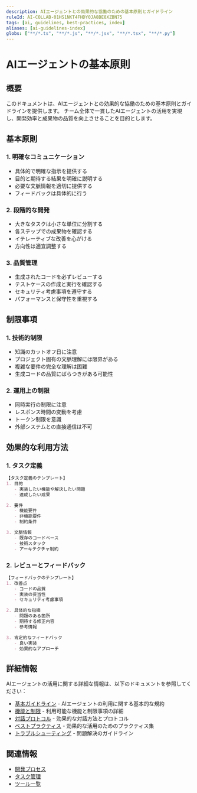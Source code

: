 ```yaml
---
description: AIエージェントとの効果的な協働のための基本原則とガイドライン
ruleId: AI-COLLAB-01HS1NKT4FHDY0JA8BE8XZBN75
tags: [ai, guidelines, best-practices, index]
aliases: [ai-guidelines-index]
globs: ["**/*.ts", "**/*.js", "**/*.jsx", "**/*.tsx", "**/*.py"]
---
```


# AIエージェントの基本原則

## 概要

このドキュメントは、AIエージェントとの効果的な協働のための基本原則とガイドラインを提供します。
チーム全体で一貫したAIエージェントの活用を実現し、開発効率と成果物の品質を向上させることを目的とします。

## 基本原則

### 1. 明確なコミュニケーション

- 具体的で明確な指示を提供する
- 目的と期待する結果を明確に説明する
- 必要な文脈情報を適切に提供する
- フィードバックは具体的に行う

### 2. 段階的な開発

- 大きなタスクは小さな単位に分割する
- 各ステップでの成果物を確認する
- イテレーティブな改善を心がける
- 方向性は適宜調整する

### 3. 品質管理

- 生成されたコードを必ずレビューする
- テストケースの作成と実行を確認する
- セキュリティ考慮事項を遵守する
- パフォーマンスと保守性を重視する

## 制限事項

### 1. 技術的制限

- 知識のカットオフ日に注意
- プロジェクト固有の文脈理解には限界がある
- 複雑な要件の完全な理解は困難
- 生成コードの品質にばらつきがある可能性

### 2. 運用上の制限

- 同時実行の制限に注意
- レスポンス時間の変動を考慮
- トークン制限を意識
- 外部システムとの直接通信は不可

## 効果的な利用方法

### 1. タスク定義

```markdown
【タスク定義のテンプレート】
1. 目的
   - 実装したい機能や解決したい問題
   - 達成したい成果

2. 要件
   - 機能要件
   - 非機能要件
   - 制約条件

3. 文脈情報
   - 既存のコードベース
   - 技術スタック
   - アーキテクチャ制約
```

### 2. レビューとフィードバック

```markdown
【フィードバックのテンプレート】
1. 改善点
   - コードの品質
   - 実装の妥当性
   - セキュリティ考慮事項

2. 具体的な指摘
   - 問題のある箇所
   - 期待する修正内容
   - 参考情報

3. 肯定的なフィードバック
   - 良い実装
   - 効果的なアプローチ
```

## 詳細情報

AIエージェントの活用に関する詳細な情報は、以下のドキュメントを参照してください：

- [基本ガイドライン](guidelines.md) - AIエージェントの利用に関する基本的な規約
- [機能と制限](capabilities.md) - 利用可能な機能と制限事項の詳細
- [対話プロトコル](interaction.md) - 効果的な対話方法とプロトコル
- [ベストプラクティス](best-practices.md) - 効果的な活用のためのプラクティス集
- [トラブルシューティング](troubleshooting.md) - 問題解決のガイドライン

## 関連情報

- [開発プロセス](../development.md)
- [タスク管理](../task-management.md)
- [ツール一覧](../development/tools.md)
